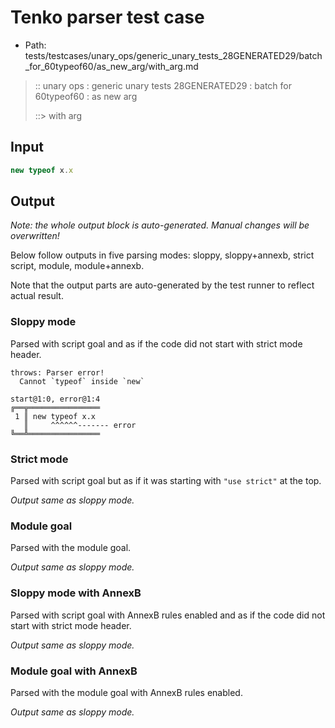 # Tenko parser test case

- Path: tests/testcases/unary_ops/generic_unary_tests_28GENERATED29/batch_for_60typeof60/as_new_arg/with_arg.md

> :: unary ops : generic unary tests 28GENERATED29 : batch for 60typeof60 : as new arg
>
> ::> with arg

## Input

`````js
new typeof x.x
`````

## Output

_Note: the whole output block is auto-generated. Manual changes will be overwritten!_

Below follow outputs in five parsing modes: sloppy, sloppy+annexb, strict script, module, module+annexb.

Note that the output parts are auto-generated by the test runner to reflect actual result.

### Sloppy mode

Parsed with script goal and as if the code did not start with strict mode header.

`````
throws: Parser error!
  Cannot `typeof` inside `new`

start@1:0, error@1:4
╔══╦════════════════
 1 ║ new typeof x.x
   ║     ^^^^^^------- error
╚══╩════════════════

`````

### Strict mode

Parsed with script goal but as if it was starting with `"use strict"` at the top.

_Output same as sloppy mode._

### Module goal

Parsed with the module goal.

_Output same as sloppy mode._

### Sloppy mode with AnnexB

Parsed with script goal with AnnexB rules enabled and as if the code did not start with strict mode header.

_Output same as sloppy mode._

### Module goal with AnnexB

Parsed with the module goal with AnnexB rules enabled.

_Output same as sloppy mode._
